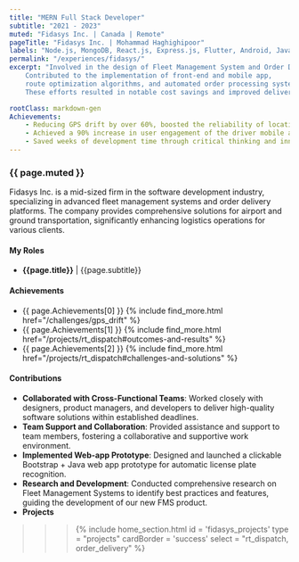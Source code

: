 ```yaml
---
title: "MERN Full Stack Developer"
subtitle: "2021 - 2023"
muted: "Fidasys Inc. | Canada | Remote"
pageTitle: "Fidasys Inc. | Mohammad Haghighipoor" 
labels: "Node.js, MongoDB, React.js, Express.js, Flutter, Android, Java, GreenDao, Retrofit, GPS, BLE, HTML, JavaScript, CSS, Git, GitHub, Agile, Jira, Unit Test"
permalink: "/experiences/fidasys/"
excerpt: "Involved in the design of Fleet Management System and Order Delivery,
    Contributed to the implementation of front-end and mobile app,
    route optimization algorithms, and automated order processing systems.
    These efforts resulted in notable cost savings and improved delivery timelines."

rootClass: markdown-gen
Achievements: 
    - Reducing GPS drift by over 60%, boosted the reliability of location-based features, and received positive feedback from users and stakeholders
    - Achieved a 90% increase in user engagement of the driver mobile app.
    - Saved weeks of development time through critical thinking and innovative problem-solving.
---
```


### {{ page.muted }}
Fidasys Inc. is a mid-sized firm in the software development industry, specializing in advanced fleet management systems and order delivery platforms. The company provides comprehensive solutions for airport and ground transportation, significantly enhancing logistics operations for various clients.

#### My Roles
- **{{page.title}}** &#124; {{page.subtitle}}

#### Achievements
- {{ page.Achievements[0] }} {% include find_more.html href="/challenges/gps_drift" %}
- {{ page.Achievements[1] }} {% include find_more.html href="/projects/rt_dispatch#outcomes-and-results" %}
- {{ page.Achievements[2] }} {% include find_more.html href="/projects/rt_dispatch#challenges-and-solutions" %}

#### Contributions
- **Collaborated with Cross-Functional Teams**: Worked closely with designers, product managers, and developers to deliver high-quality software solutions within established deadlines.
- **Team Support and Collaboration**: Provided assistance and support to team members, fostering a collaborative and supportive work environment.
- **Implemented Web-app Prototype**: Designed and launched a clickable Bootstrap + Java web app prototype for automatic license plate recognition.
- **Research and Development**: Conducted comprehensive research on Fleet Management Systems to identify best practices and features, guiding the development of our new FMS product.
- **Projects**
>>> {% include home_section.html 
        id = 'fidasys_projects'
        type = "projects"
        cardBorder = 'success'
        select = "rt_dispatch, order_delivery"
    %}